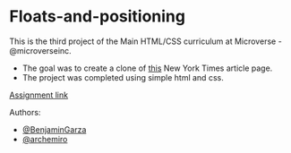 # Floats-and-positioning

This is the third project of the Main HTML/CSS curriculum at Microverse - @microverseinc.

- The goal was to create a clone of [this](https://www.nytimes.com/2014/03/18/science/space/detection-of-waves-in-space-buttresses-landmark-theory-of-big-bang.html?_r=0) New York Times article page.
- The project was completed using simple html and css.

[Assignment link](https://microverse.pathwright.com/library/fast-track-curriculum/69047/path/step/59538403/)

Authors:

- [@BenjaminGarza](https://github.com/BenjaminGarza)
- [@archemiro](https://github.com/archemiro)
